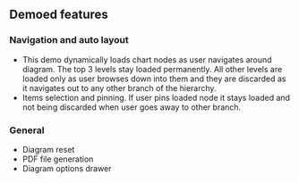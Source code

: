 ## Demoed features
### Navigation and auto layout 
* This demo dynamically loads chart nodes as user navigates around diagram. The top 3 levels stay loaded permanently. All other levels are loaded only as user browses down into them and they are discarded as it navigates out to any other branch of the hierarchy.
* Items selection and pinning. If user pins loaded node it stays loaded and not being discarded when user goes away to other branch.

### General
* Diagram reset
* PDF file generation
* Diagram options drawer